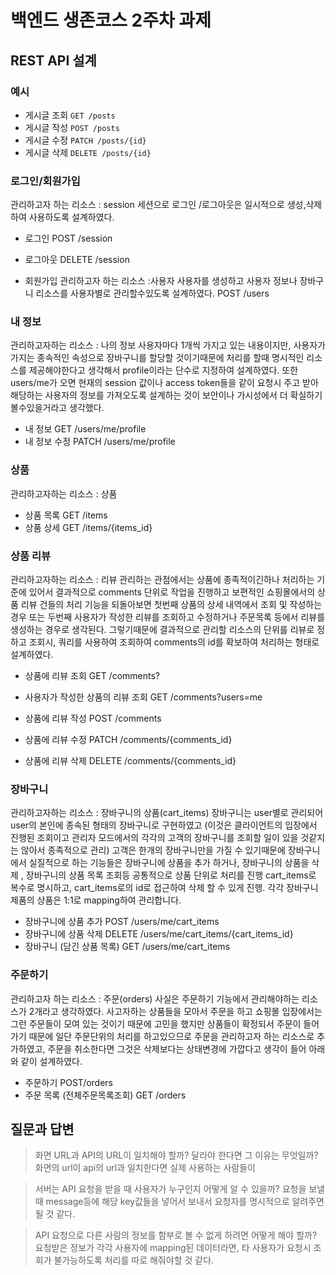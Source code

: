 # 백엔드 생존코스 2주차 과제

## REST API 설계

### 예시

- 게시글 조회 `GET /posts`
- 게시글 작성 `POST /posts`
- 게시글 수정 `PATCH /posts/{id}`
- 게시글 삭제 `DELETE /posts/{id}`

### 로그인/회원가입
관리하고자 하는 리소스 : session
세션으로 로그인 /로그아웃은 일시적으로 생성,삭제하여 사용하도록 설계하였다.
- 로그인 
    POST /session
- 로그아웃
    DELETE /session

- 회원가입
관리하고자 하는 리소스 :사용자
사용자를 생성하고 사용자 정보나 장바구니 리소스를 사용자별로 관리할수있도록 설계하였다.
    POST /users


### 내 정보
관리하고자하는 리소스 : 나의 정보
사용자마다 1개씩 가지고 있는 내용이지만, 사용자가 가지는 종속적인 속성으로 장바구니를 할당할 것이기때문에 
처리를 할때 명시적인 리소스를 제공해야한다고 생각해서 profile이라는 단수로 지정하여 설계하였다.
또한 users/me가 오면 현재의 session 값이나 access token들을 같이 요청시 주고 받아 해당하는 사용자의 정보를 가져오도록
설계하는 것이 보안이나 가시성에서 더 확실하기 볼수있을거라고 생각했다.

- 내 정보 
    GET /users/me/profile
- 내 정보 수정 
    PATCH /users/me/profile

### 상품
관리하고자하는 리소스 : 상품
- 상품 목록
    GET /items
- 상품 상세
    GET /items/{items_id}

### 상품 리뷰
관리하고자하는 리소스 : 리뷰
관리하는 관점에서는 상품에 종족적이긴하나 처리하는 기준에 있어서 결과적으로 comments 단위로 작업을 진행하고
보편적인 쇼핑몰에서의 상품 리뷰 건들의 처리 기능을 되돌아보면
첫번째 상품의 상세 내역에서 조회 및 작성하는 경우 또는 
두번째 사용자가 작성한 리뷰를 조회하고 수정하거나 주문목록 등에서 리뷰를 생성하는 경우로 생각된다. 
그렇기때문에 결과적으로 관리할 리소스의 단위를 리뷰로 정하고 조회시, 쿼리를 사용하여 조회하여 comments의 id를 확보하여 처리하는 형태로 설계하였다.

- 상품에 리뷰 조회
    GET /comments?
- 사용자가 작성한 상품의 리뷰 조회
    GET /comments?users=me

- 상품에 리뷰 작성
    POST /comments
- 상품에 리뷰 수정
    PATCH /comments/{comments_id}
- 상품에 리뷰 삭제
    DELETE /comments/{comments_id}

### 장바구니
관리하고자하는 리소스 : 장바구니의 상품(cart_items)
장바구니는 user별로 관리되어 user의 본인에 종속된 형태의 장바구니로 구현하였고 
(이것은 클라이언트의 입장에서 진행된 조회이고 관리자 모드에서의 각각의 고객의 장바구니를 조회할 일이 있을 것같지는 않아서 종족적으로 관리)
고객은 한개의 장바구니만을 가질 수 있기때문에 장바구니에서 실질적으로 하는 기능들은 
장바구니에 상품을 추가 하거나, 장바구니의 상품을 삭제 , 장바구니의 상품 목록 조회등 공통적으로 상품 단위로 처리를 진행 cart_items로 복수로 명시하고,
cart_items로의 id로 접근하여 삭제 할 수 있게 진행. 각각 장바구니 제품의 상품은  1:1로 mapping하여 관리합니다.

- 장바구니에 상품 추가
    POST /users/me/cart_items
- 장바구니에 상품 삭제
    DELETE /users/me/cart_items/{cart_items_id}
- 장바구니 (담긴 상품 목록)
    GET /users/me/cart_items

### 주문하기
관리하고자 하는 리소스 : 주문(orders)
사실은 주문하기 기능에서 관리해야하는 리소스가 2개라고 생각하였다. 사고자하는 상품들을 모아서 주문을 하고 쇼핑몰 입장에서는
그런 주문들이 모여 있는 것이기 때문에 고민을 했지만 상품들이 확정되서 주문이 들어가기 때문에 일단 주문단위의 처리를 하고있으므로 
주문을 관리하고자 하는 리소스로 추가하였고, 주문을 취소한다면 그것은 삭제보다는 상태변경에 가깝다고 생각이 들어 아래와 같이 설계하였다.

- 주문하기
    POST/orders
- 주문 목록
    (전체주문목록조회)
    GET /orders

## 질문과 답변

> 화면 URL과 API의 URL이 일치해야 할까? 달라야 한다면 그 이유는 무엇일까?
    화면의 url이 api의 url과 일치한다면 실제 사용하는 사람들이 

> 서버는 API 요청을 받을 때 사용자가 누구인지 어떻게 알 수 있을까?
    요청을 보낼때 message등에 해당 key값들을 넣어서 보내서 요청자를 명시적으로 알려주면 될 것 같다.

> API 요청으로 다른 사람의 정보를 함부로 볼 수 없게 하려면 어떻게 해야 할까?
    요청받은 정보가 각각 사용자에 mapping된 데이터라면, 타 사용자가 요청시 조회가 불가능하도록 처리를 따로 해줘야할 것 같다.